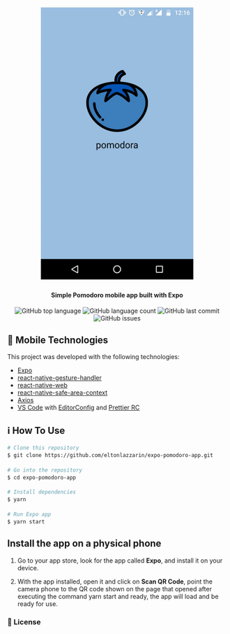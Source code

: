 <h1 align="center">
    <img alt="Login" src="https://github.com/eltonlazzarin/expo-pomodoro-app/blob/master/screenshots/mobileapp.gif" hight="380" width="350" />
    <br>
</h1>

<h4 align="center">
  Simple Pomodoro mobile app built with Expo
</h4>
<p align="center">
  <img alt="GitHub top language" src="https://img.shields.io/github/languages/top/eltonlazzarin/expo-pomodoro-app">

  <img alt="GitHub language count" src="https://img.shields.io/github/languages/count/eltonlazzarin/expo-pomodoro-app">

  <img alt="GitHub last commit" src="https://img.shields.io/github/last-commit/eltonlazzarin/expo-pomodoro-app">

  <img alt="GitHub issues" src="https://img.shields.io/github/issues/eltonlazzarin/expo-pomodoro-app">

## :rocket: Mobile Technologies

This project was developed with the following technologies:

- [Expo](https://expo.io/)
- [react-native-gesture-handler](https://docs.expo.io/versions/latest/sdk/gesture-handler/)
- [react-native-web](https://code.visualstudio.com)
- [react-native-safe-area-context](https://docs.expo.io/versions/v33.0.0/introduction/running-in-the-browser/)
- [Axios](https://github.com/axios/axios)
- [VS Code](https://code.visualstudio.com) with [EditorConfig](https://marketplace.visualstudio.com/items?itemName=EditorConfig.EditorConfig) and [Prettier RC](https://github.com/prettier/prettier)

## :information_source: How To Use

```bash
# Clone this repository
$ git clone https://github.com/eltonlazzarin/expo-pomodoro-app.git

# Go into the repository
$ cd expo-pomodoro-app

# Install dependencies
$ yarn

# Run Expo app
$ yarn start
```

## Install the app on a physical phone

1. Go to your app store, look for the app called <strong>Expo</strong>, and install it on your device.

2. With the app installed, open it and click on <strong>Scan QR Code</strong>, point the camera phone to the QR code shown on the page that opened after executing the command yarn start and ready, the app will load and be ready for use.

### :memo: License
